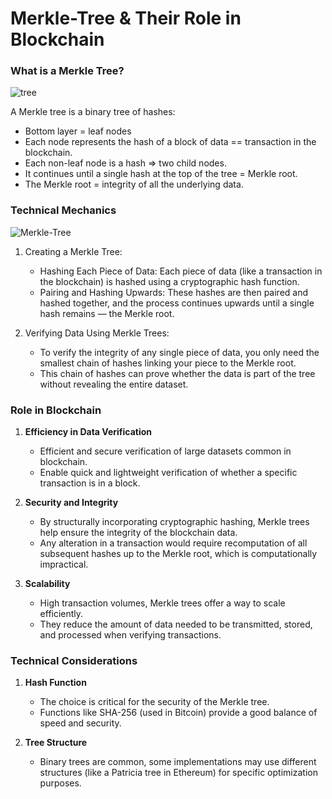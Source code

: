 # Merkle-Tree & Their Role in Blockchain
### What is a Merkle Tree?
![tree](https://github.com/adeliafebriani/Tijarah-Blockchain-Notes/assets/162258265/d67eead0-0fea-4d30-96b8-7e4eb80d674a)

A Merkle tree is a binary tree of hashes:
* Bottom layer = leaf nodes
* Each node represents the hash of a block of data == transaction in the blockchain.
* Each non-leaf node is a hash => two child nodes.
* It continues until a single hash at the top of the tree = Merkle root.
* The Merkle root = integrity of all the underlying data.

### Technical Mechanics
![Merkle-Tree](https://github.com/adeliafebriani/Tijarah-Blockchain-Notes/assets/162258265/ec7be686-798e-4a65-b5e7-ed82a6532849)

1. Creating a Merkle Tree:
   * Hashing Each Piece of Data: Each piece of data (like a transaction in the blockchain) is hashed using a cryptographic hash function.
   * Pairing and Hashing Upwards: These hashes are then paired and hashed together, and the process continues upwards until a single hash remains — the Merkle root.

2. Verifying Data Using Merkle Trees:
   * To verify the integrity of any single piece of data, you only need the smallest chain of hashes linking your piece to the Merkle root.
   * This chain of hashes can prove whether the data is part of the tree without revealing the entire dataset.

### Role in Blockchain

1. **Efficiency in Data Verification**
   * Efficient and secure verification of large datasets common in blockchain.
   * Enable quick and lightweight verification of whether a specific transaction is in a block.
     
2. **Security and Integrity**
   * By structurally incorporating cryptographic hashing, Merkle trees help ensure the integrity of the blockchain data.
   * Any alteration in a transaction would require recomputation of all subsequent hashes up to the Merkle root, which is computationally impractical.

3. **Scalability**
   * High transaction volumes, Merkle trees offer a way to scale efficiently.
   * They reduce the amount of data needed to be transmitted, stored, and processed when verifying transactions.

### Technical Considerations

1. **Hash Function**
   * The choice is critical for the security of the Merkle tree.
   * Functions like SHA-256 (used in Bitcoin) provide a good balance of speed and security.

2. **Tree Structure**
   * Binary trees are common, some implementations may use different structures (like a Patricia tree in Ethereum) for specific optimization purposes.
